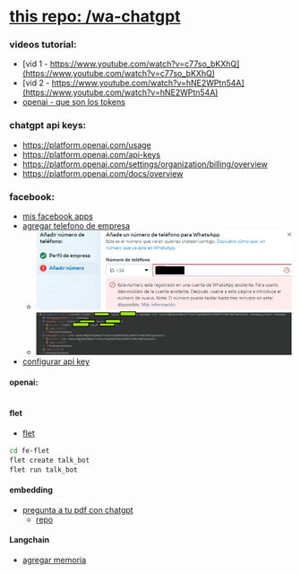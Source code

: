 # [this repo: /wa-chatgpt](https://github.com/eacevedof/prj_python37/tree/master/wa-chatgpt)

### videos tutorial:
- [vid 1 - https://www.youtube.com/watch?v=c77so_bKXhQ](https://www.youtube.com/watch?v=c77so_bKXhQ)
- [vid 2 - https://www.youtube.com/watch?v=hNE2WPtn54A](https://www.youtube.com/watch?v=hNE2WPtn54A)
- [openai - que son los tokens](https://youtu.be/U0yBE-twgnk?t=463)


### chatgpt api keys:
- https://platform.openai.com/usage
- https://platform.openai.com/api-keys
- https://platform.openai.com/settings/organization/billing/overview
- https://platform.openai.com/docs/overview

### facebook:
- [mis facebook apps](https://developers.facebook.com/apps/)
- [agregar telefono de empresa](https://business.facebook.com/latest/whatsapp_manager/phone_numbers/)
  - ![fb-error](./readme/images/fb-wa-enterprise.png)
  - ![fb-response](./readme/images/fb-wa-response.png)
- [configurar api key](https://developers.facebook.com/apps/42180361048294/whatsapp-business/wa-dev-console/)

#### openai:
```sh

```

#### flet
- [flet](https://flet.dev/docs/getting-started/create-flet-app)
```sh
cd fe-flet
flet create talk_bot
flet run talk_bot
```

#### embedding
- [pregunta a tu pdf con chatgpt](https://www.youtube.com/watch?v=iDrpdkIHMq8)
  - [repo](https://github.com/NechuBM/preguntaDOC/blob/main/)

#### Langchain
- [agregar memoria](https://youtu.be/lY4aGKpD-90?t=1852)